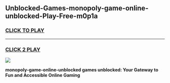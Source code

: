 
## Unblocked-Games-monopoly-game-online-unblocked-Play-Free-m0p1a
<h3>
<a href="https://premium76.site?title=monopoly-game-online-unblocked&ref=21A">CLICK TO PLAY</a></h3>
<hr>

<h3>
<a href="https://premium76.site?title=monopoly-game-online-unblocked&ref=21A">CLICK 2 PLAY</a>
  
</h3>

<a href="https://premium76.site?title=monopoly-game-online-unblocked&ref=21A"><img src="https://clearcache.store/games.png"></a>


**monopoly-game-online-unblocked games unblocked: Your Gateway to Fun and Accessible Online Gaming**
